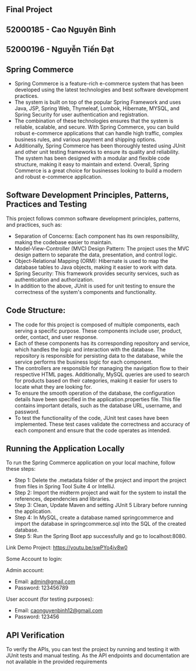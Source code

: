 ## Final Project
## 52000185 - Cao Nguyên Bình
## 52000196 - Nguyễn Tiến Đạt

## Spring Commerce
- Spring Commerce is a feature-rich e-commerce system that has been developed using the latest technologies and best software development practices. 
- The system is built on top of the popular Spring Framework and uses Java, JSP, Spring Web, Thymeleaf, Lombok, Hibernate, MYSQL, and Spring Security for user authentication and registration. 
- The combination of these technologies ensures that the system is reliable, scalable, and secure. With Spring Commerce, you can build robust e-commerce applications that can handle high traffic, complex business rules, and various payment and shipping options.
- Additionally, Spring Commerce has been thoroughly tested using JUnit and other unit testing frameworks to ensure its quality and reliability. The system has been designed with a modular and flexible code structure, making it easy to maintain and extend. Overall, Spring Commerce is a great choice for businesses looking to build a modern and robust e-commerce application.

## Software Development Principles, Patterns, Practices and Testing
This project follows common software development principles, patterns, and practices, such as:

- Separation of Concerns: Each component has its own responsibility, making the codebase easier to maintain.
- Model-View-Controller (MVC) Design Pattern: The project uses the MVC design pattern to separate the data, presentation, and control logic.
- Object-Relational Mapping (ORM): Hibernate is used to map the database tables to Java objects, making it easier to work with data.
- Spring Security: This framework provides security services, such as authentication and authorization.
- In addition to the above, JUnit is used for unit testing to ensure the correctness of the system's components and functionality.

## Code Structure:
- The code for this project is composed of multiple components, each serving a specific purpose. These components include user, product, order, contact, and user response.
- Each of these components has its corresponding repository and service, which handles the logic and interaction with the database. The repository is responsible for persisting data to the database, while the service performs the business logic for each component.
- The controllers are responsible for managing the navigation flow to their respective HTML pages. Additionally, MySQL queries are used to search for products based on their categories, making it easier for users to locate what they are looking for.
- To ensure the smooth operation of the database, the configuration details have been specified in the application.properties file. This file contains important details, such as the database URL, username, and password.
- To test the functionality of the code, JUnit test cases have been implemented. These test cases validate the correctness and accuracy of each component and ensure that the code operates as intended.

## Running the Application Locally
To run the Spring Commerce application on your local machine, follow these steps:

- Step 1: Delete the .metadata folder of the project and import the project from files in Spring Tool Suite 4 or IntelliJ.
- Step 2: Import the midterm project and wait for the system to install the references, dependencies and libraries.
- Step 3: Clean, Update Maven and setting JUnit 5 Library before running the application.
- Step 4: In MySQL, create a database named springcommerce and import the database in springcommerce.sql into the SQL of the created database.
- Step 5: Run the Spring Boot app successfully and go to localhost:8080.

Link Demo Project: https://youtu.be/swPYo4iv8w0

Some Account to login:

Admin account:
- Email: admin@gmail.com
- Password: 123456789

User account (for testing purposes):
- Email: caonguyenbinh12@gmail.com
- Password: 123456

## API Verification
To verify the APIs, you can test the project by running and testing it with JUnit tests and manual testing. As the API endpoints and documentation are not available in the provided requirements